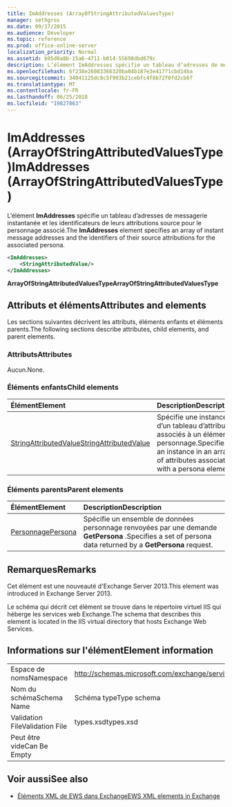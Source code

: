 ```yaml
---
title: ImAddresses (ArrayOfStringAttributedValuesType)
manager: sethgros
ms.date: 09/17/2015
ms.audience: Developer
ms.topic: reference
ms.prod: office-online-server
localization_priority: Normal
ms.assetid: b95d0a8b-15a6-4711-b014-55698dbd679c
description: L’élément ImAddresses spécifie un tableau d’adresses de messagerie instantanée et les identificateurs de leurs attributions source pour le personnage associé.
ms.openlocfilehash: 6f238e26083366320ba04b187e3e41771cbd14ba
ms.sourcegitcommit: 34041125dc8c5f993b21cebfc4f8b72f0fd2cb6f
ms.translationtype: MT
ms.contentlocale: fr-FR
ms.lasthandoff: 06/25/2018
ms.locfileid: "19827863"
---
```

# <a name="imaddresses-arrayofstringattributedvaluestype"></a><span data-ttu-id="f81e0-103">ImAddresses (ArrayOfStringAttributedValuesType)</span><span class="sxs-lookup"><span data-stu-id="f81e0-103">ImAddresses (ArrayOfStringAttributedValuesType)</span></span>

<span data-ttu-id="f81e0-104">L’élément **ImAddresses** spécifie un tableau d’adresses de messagerie instantanée et les identificateurs de leurs attributions source pour le personnage associé.</span><span class="sxs-lookup"><span data-stu-id="f81e0-104">The **ImAddresses** element specifies an array of instant message addresses and the identifiers of their source attributions for the associated persona.</span></span> 
  
```XML
<ImAddresses>
    <StringAttributedValue/>
</ImAddresses>
```

 <span data-ttu-id="f81e0-105">**ArrayOfStringAttributedValuesType**</span><span class="sxs-lookup"><span data-stu-id="f81e0-105">**ArrayOfStringAttributedValuesType**</span></span>
## <a name="attributes-and-elements"></a><span data-ttu-id="f81e0-106">Attributs et éléments</span><span class="sxs-lookup"><span data-stu-id="f81e0-106">Attributes and elements</span></span>

<span data-ttu-id="f81e0-107">Les sections suivantes décrivent les attributs, éléments enfants et éléments parents.</span><span class="sxs-lookup"><span data-stu-id="f81e0-107">The following sections describe attributes, child elements, and parent elements.</span></span>
  
### <a name="attributes"></a><span data-ttu-id="f81e0-108">Attributs</span><span class="sxs-lookup"><span data-stu-id="f81e0-108">Attributes</span></span>

<span data-ttu-id="f81e0-109">Aucun.</span><span class="sxs-lookup"><span data-stu-id="f81e0-109">None.</span></span>
  
### <a name="child-elements"></a><span data-ttu-id="f81e0-110">Éléments enfants</span><span class="sxs-lookup"><span data-stu-id="f81e0-110">Child elements</span></span>

|<span data-ttu-id="f81e0-111">**Élément**</span><span class="sxs-lookup"><span data-stu-id="f81e0-111">**Element**</span></span>|<span data-ttu-id="f81e0-112">**Description**</span><span class="sxs-lookup"><span data-stu-id="f81e0-112">**Description**</span></span>|
|:-----|:-----|
|[<span data-ttu-id="f81e0-113">StringAttributedValue</span><span class="sxs-lookup"><span data-stu-id="f81e0-113">StringAttributedValue</span></span>](stringattributedvalue.md) <br/> |<span data-ttu-id="f81e0-114">Spécifie une instance d’un tableau d’attributs associés à un élément personnage.</span><span class="sxs-lookup"><span data-stu-id="f81e0-114">Specifies an instance in an array of attributes associated with a persona element.</span></span>  <br/> |
   
### <a name="parent-elements"></a><span data-ttu-id="f81e0-115">Éléments parents</span><span class="sxs-lookup"><span data-stu-id="f81e0-115">Parent elements</span></span>

|<span data-ttu-id="f81e0-116">**Élément**</span><span class="sxs-lookup"><span data-stu-id="f81e0-116">**Element**</span></span>|<span data-ttu-id="f81e0-117">**Description**</span><span class="sxs-lookup"><span data-stu-id="f81e0-117">**Description**</span></span>|
|:-----|:-----|
|[<span data-ttu-id="f81e0-118">Personnage</span><span class="sxs-lookup"><span data-stu-id="f81e0-118">Persona</span></span>](persona.md) <br/> |<span data-ttu-id="f81e0-119">Spécifie un ensemble de données personnage renvoyées par une demande **GetPersona** .</span><span class="sxs-lookup"><span data-stu-id="f81e0-119">Specifies a set of persona data returned by a **GetPersona** request.</span></span>  <br/> |
   
## <a name="remarks"></a><span data-ttu-id="f81e0-120">Remarques</span><span class="sxs-lookup"><span data-stu-id="f81e0-120">Remarks</span></span>

<span data-ttu-id="f81e0-121">Cet élément est une nouveauté d'Exchange Server 2013.</span><span class="sxs-lookup"><span data-stu-id="f81e0-121">This element was introduced in Exchange Server 2013.</span></span>
  
<span data-ttu-id="f81e0-122">Le schéma qui décrit cet élément se trouve dans le répertoire virtuel IIS qui héberge les services web Exchange.</span><span class="sxs-lookup"><span data-stu-id="f81e0-122">The schema that describes this element is located in the IIS virtual directory that hosts Exchange Web Services.</span></span>
  
## <a name="element-information"></a><span data-ttu-id="f81e0-123">Informations sur l'élément</span><span class="sxs-lookup"><span data-stu-id="f81e0-123">Element information</span></span>

|||
|:-----|:-----|
|<span data-ttu-id="f81e0-124">Espace de noms</span><span class="sxs-lookup"><span data-stu-id="f81e0-124">Namespace</span></span>  <br/> |http://schemas.microsoft.com/exchange/services/2006/types  <br/> |
|<span data-ttu-id="f81e0-125">Nom du schéma</span><span class="sxs-lookup"><span data-stu-id="f81e0-125">Schema Name</span></span>  <br/> |<span data-ttu-id="f81e0-126">Schéma type</span><span class="sxs-lookup"><span data-stu-id="f81e0-126">Type schema</span></span>  <br/> |
|<span data-ttu-id="f81e0-127">Validation File</span><span class="sxs-lookup"><span data-stu-id="f81e0-127">Validation File</span></span>  <br/> |<span data-ttu-id="f81e0-128">types.xsd</span><span class="sxs-lookup"><span data-stu-id="f81e0-128">types.xsd</span></span>  <br/> |
|<span data-ttu-id="f81e0-129">Peut être vide</span><span class="sxs-lookup"><span data-stu-id="f81e0-129">Can Be Empty</span></span>  <br/> ||
   
## <a name="see-also"></a><span data-ttu-id="f81e0-130">Voir aussi</span><span class="sxs-lookup"><span data-stu-id="f81e0-130">See also</span></span>



- [<span data-ttu-id="f81e0-131">Éléments XML de EWS dans Exchange</span><span class="sxs-lookup"><span data-stu-id="f81e0-131">EWS XML elements in Exchange</span></span>](ews-xml-elements-in-exchange.md)

